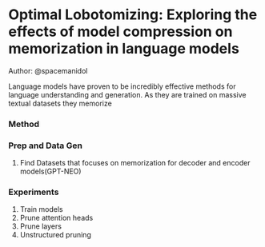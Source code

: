 <!--
Copyright (c) 2021 - present / Neuralmagic, Inc. All Rights Reserved.

Licensed under the Apache License, Version 2.0 (the "License");
you may not use this file except in compliance with the License.
You may obtain a copy of the License at

   http://www.apache.org/licenses/LICENSE-2.0

Unless required by applicable law or agreed to in writing,
software distributed under the License is distributed on an "AS IS" BASIS,
WITHOUT WARRANTIES OR CONDITIONS OF ANY KIND, either express or implied.
See the License for the specific language governing permissions and
limitations under the License.
-->

# Optimal Lobotomizing: Exploring the effects of model compression on memorization in language models
Author: @spacemanidol

Language models have proven to be incredibly effective methods for language understanding and generation. As they are trained on massive textual datasets they memorize 

### Method

### Prep and Data Gen
1. Find Datasets that focuses on memorization for decoder and encoder models(GPT-NEO)
### Experiments
1. Train models
2. Prune attention heads
3. Prune layers
4. Unstructured pruning



